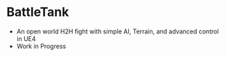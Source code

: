 # BattleTank
* An open world H2H fight with simple AI, Terrain, and advanced control in UE4
* Work in Progress
